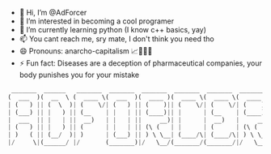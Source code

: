 - 👋 Hi, I’m @AdForcer
- 👀 I’m interested in becoming a cool programer
- 🌱 I’m currently learning python (I know c++ basics, yay)
- 📫 You cant reach me, sry mate, I don't think you need tho
- 😄 Pronouns: anarcho-capitalism 📈🤝🏴💛
- ⚡ Fun fact: Diseases are a deception of pharmaceutical companies, your body punishes you for your mistake
```python
 _______  ______   _______  _______  _______  _______  _______  _______ 
(  ___  )(  __  \ (  ____ \(  ___  )(  ____ )(  ____ \(  ____ \(  ____ )
| (   ) || (  \  )| (    \/| (   ) || (    )|| (    \/| (    \/| (    )|
| (___) || |   ) || (__    | |   | || (____)|| |      | (__    | (____)|
|  ___  || |   | ||  __)   | |   | ||     __)| |      |  __)   |     __)
| (   ) || |   ) || (      | |   | || (\ (   | |      | (      | (\ (   
| )   ( || (__/  )| )      | (___) || ) \ \__| (____/\| (____/\| ) \ \__
|/     \|(______/ |/       (_______)|/   \__/(_______/(_______/|/   \__/
```
